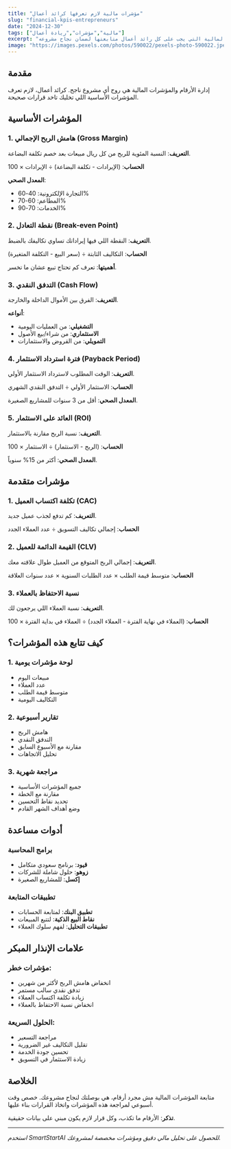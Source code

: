 ```yaml
---
title: "مؤشرات مالية لازم تعرفها كرائد أعمال"
slug: "financial-kpis-entrepreneurs"
date: "2024-12-30"
tags: ["مالية","مؤشرات","ريادة أعمال"]
excerpt: "أهم المؤشرات المالية التي يجب على كل رائد أعمال متابعتها لضمان نجاح مشروعه."
image: "https://images.pexels.com/photos/590022/pexels-photo-590022.jpeg?auto=compress&cs=tinysrgb&w=800&h=400&fit=crop"
---
```


## مقدمة

إدارة الأرقام والمؤشرات المالية هي روح أي مشروع ناجح. كرائد أعمال، لازم تعرف المؤشرات الأساسية اللي تخليك تاخد قرارات صحيحة.

## المؤشرات الأساسية

### 1. هامش الربح الإجمالي (Gross Margin)
**التعريف**: النسبة المئوية للربح من كل ريال مبيعات بعد خصم تكلفة البضاعة.

**الحساب**: (الإيرادات - تكلفة البضاعة) ÷ الإيرادات × 100

**المعدل الصحي**:
- التجارة الإلكترونية: 40-60%
- المطاعم: 60-70%
- الخدمات: 70-90%

### 2. نقطة التعادل (Break-even Point)
**التعريف**: النقطة اللي فيها إيراداتك تساوي تكاليفك بالضبط.

**الحساب**: التكاليف الثابتة ÷ (سعر البيع - التكلفة المتغيرة)

**أهميتها**: تعرف كم تحتاج تبيع عشان ما تخسر.

### 3. التدفق النقدي (Cash Flow)
**التعريف**: الفرق بين الأموال الداخلة والخارجة.

**أنواعه**:
- **التشغيلي**: من العمليات اليومية
- **الاستثماري**: من شراء/بيع الأصول
- **التمويلي**: من القروض والاستثمارات

### 4. فترة استرداد الاستثمار (Payback Period)
**التعريف**: الوقت المطلوب لاسترداد الاستثمار الأولي.

**الحساب**: الاستثمار الأولي ÷ التدفق النقدي الشهري

**المعدل الصحي**: أقل من 3 سنوات للمشاريع الصغيرة.

### 5. العائد على الاستثمار (ROI)
**التعريف**: نسبة الربح مقارنة بالاستثمار.

**الحساب**: (الربح - الاستثمار) ÷ الاستثمار × 100

**المعدل الصحي**: أكثر من 15% سنوياً.

## مؤشرات متقدمة

### 1. تكلفة اكتساب العميل (CAC)
**التعريف**: كم تدفع لجذب عميل جديد.

**الحساب**: إجمالي تكاليف التسويق ÷ عدد العملاء الجدد

### 2. القيمة الدائمة للعميل (CLV)
**التعريف**: إجمالي الربح المتوقع من العميل طوال علاقته معك.

**الحساب**: متوسط قيمة الطلب × عدد الطلبات السنوية × عدد سنوات العلاقة

### 3. نسبة الاحتفاظ بالعملاء
**التعريف**: نسبة العملاء اللي يرجعون لك.

**الحساب**: (العملاء في نهاية الفترة - العملاء الجدد) ÷ العملاء في بداية الفترة × 100

## كيف تتابع هذه المؤشرات؟

### 1. لوحة مؤشرات يومية
- مبيعات اليوم
- عدد العملاء
- متوسط قيمة الطلب
- التكاليف اليومية

### 2. تقارير أسبوعية
- هامش الربح
- التدفق النقدي
- مقارنة مع الأسبوع السابق
- تحليل الاتجاهات

### 3. مراجعة شهرية
- جميع المؤشرات الأساسية
- مقارنة مع الخطة
- تحديد نقاط التحسين
- وضع أهداف الشهر القادم

## أدوات مساعدة

### برامج المحاسبة
- **قيود**: برنامج سعودي متكامل
- **زوهو**: حلول شاملة للشركات
- **إكسل**: للمشاريع الصغيرة

### تطبيقات المتابعة
- **تطبيق البنك**: لمتابعة الحسابات
- **نقاط البيع الذكية**: لتتبع المبيعات
- **تطبيقات التحليل**: لفهم سلوك العملاء

## علامات الإنذار المبكر

### مؤشرات خطر:
- انخفاض هامش الربح لأكثر من شهرين
- تدفق نقدي سالب مستمر
- زيادة تكلفة اكتساب العملاء
- انخفاض نسبة الاحتفاظ بالعملاء

### الحلول السريعة:
- مراجعة التسعير
- تقليل التكاليف غير الضرورية
- تحسين جودة الخدمة
- زيادة الاستثمار في التسويق

## الخلاصة

متابعة المؤشرات المالية مش مجرد أرقام، هي بوصلتك لنجاح مشروعك. خصص وقت أسبوعي لمراجعة هذه المؤشرات واتخاذ القرارات بناء عليها.

**تذكر**: الأرقام ما تكذب، وكل قرار لازم يكون مبني على بيانات حقيقية.

---

*استخدم SmartStartAI للحصول على تحليل مالي دقيق ومؤشرات مخصصة لمشروعك.*